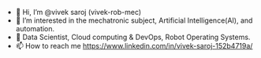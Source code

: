 - 👋 Hi, I’m @vivek saroj (vivek-rob-mec)
- 👀 I’m interested in the mechatronic subject, Artificial Intelligence(AI), and automation.
- 🌱 Data Scientist, Cloud computing & DevOps, Robot Operating Systems.
- 📫 How to reach me https://www.linkedin.com/in/vivek-saroj-152b4719a/
<!---
vivek-rob-mec/vivek-rob-mec is a ✨ special ✨ repository because its `README.md` (this file) appears on your GitHub profile.
You can click the Preview link to take a look at your changes.
--->
